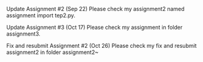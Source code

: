 Update Assignment #2 (Sep 22)
Please check my assignment2 named assignment import tep2.py.

Update Assignment #3 (Oct 17)
Please check my assignment in folder assignment3.

Fix and resubmit Assignment #2 (Oct 26)
Please check my  fix and resubmit assignment2 in folder assignment2~
